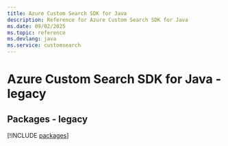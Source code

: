 ```yaml
---
title: Azure Custom Search SDK for Java
description: Reference for Azure Custom Search SDK for Java
ms.date: 09/02/2025
ms.topic: reference
ms.devlang: java
ms.service: customsearch
---
```

# Azure Custom Search SDK for Java - legacy
## Packages - legacy
[!INCLUDE [packages](custom-search-index.md)]